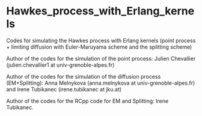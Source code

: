# Hawkes_process_with_Erlang_kernels
Codes for simulating the Hawkes process with Erlang kernels (point process + limiting diffusion with Euler-Maruyama scheme and the splitting scheme)

Author of the codes for the simulation of the point process: Julien Chevallier (julien.chevallier1 at univ-grenoble-alpes.fr)

Author of the codes for the simulation of the diffusion process (EM+Splitting): Anna Melnykova (anna.melnykova at univ-grenoble-alpes.fr)  and Irene Tubikanec (irene.tubikanec at jku.at)

Author of the codes for the RCpp code for EM and Splitting: Irene Tubikanec. 
